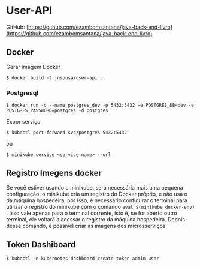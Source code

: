 # User-API

GitHub: [https://github.com/ezambomsantana/java-back-end-livro](https://github.com/ezambomsantana/java-back-end-livro)

## Docker

Gerar imagem Docker

```shell
$ docker build -t jnsousa/user-api .
```

### Postgresql

```shell
$ docker run -d --name postgres_dev -p 5432:5432 -e POSTGRES_DB=dev -e POSTGRES_PASSWORD=postgres -d postgres
``` 

Expor serviço

```shell
$ kubectl port-forward svc/postgres 5432:5432
```

ou

```shell
$ minikube service <service-name> --url
```

## Registro Imegens docker
Se você estiver usando o minikube, será necessária mais uma
pequena configuração: o minikube cria um registro do Docker
próprio, e não usa o da máquina hospedeira, por isso, é necessário
configurar o terminal para utilizar o registro do minikube com o
comando `eval $(minikube docker-env)` . Isso vale apenas para
o terminal corrente, isto é, se for aberto outro terminal, ele voltará
a acessar o registro da máquina hospedeira. Depois desse
comando, é possível criar as imagens dos microsserviços

## Token Dashiboard

```shell
$ kubectl -n kubernetes-dashboard create token admin-user
```